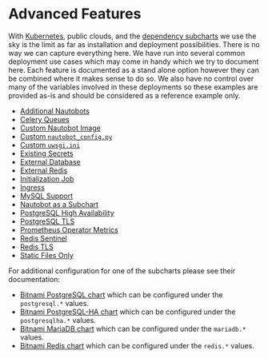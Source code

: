 # Advanced Features

With [Kubernetes](https://kubernetes.io/), public clouds, and the [dependency subcharts](/installation/dependencies) we use the sky is the limit as far as installation and deployment possibilities.  There is no way we can capture everything here.  We have run into several common deployment use cases which may come in handy which we try to document here.  Each feature is documented as a stand alone option however they can be combined where it makes sense to do so.  We also have no control over many of the variables involved in these deployments so these examples are provided as-is and should be considered as a reference example only.

* [Additional Nautobots](/advanced-features/additional-nautobots)
* [Celery Queues](/advanced-features/celery-queues)
* [Custom Nautobot Image](/advanced-features/custom-image)
* [Custom `nautobot_config.py`](/advanced-features/custom-nautobot-config)
* [Custom `uwsgi.ini`](/advanced-features/custom-uwsgi)
* [Existing Secrets](/advanced-features/existing-secrets)
* [External Database](/advanced-features/external-database)
* [External Redis](/advanced-features/external-redis)
* [Initialization Job](/advanced-features/init-hook)
* [Ingress](/advanced-features/ingress)
* [MySQL Support](/advanced-features/mysql)
* [Nautobot as a Subchart](/advanced-features/nautobot-as-subchart)
* [PostgreSQL High Availability](/advanced-features/postgresql-ha)
* [PostgreSQL TLS](/advanced-features/postgresql-tls)
* [Prometheus Operator Metrics](/advanced-features/prometheus-metrics)
* [Redis Sentinel](/advanced-features/redis-sentinel)
* [Redis TLS](/advanced-features/redis-tls)
* [Static Files Only](/advanced-features/static-only)

For additional configuration for one of the subcharts please see their documentation:

* [Bitnami PostgreSQL chart](https://github.com/bitnami/charts/tree/master/bitnami/postgresql) which can be configured under the `postgresql.*` values.
* [Bitnami PostgreSQL-HA chart](https://github.com/bitnami/charts/tree/main/bitnami/postgresql-ha) which can be configured under the `postgresqlha.*` values.
* [Bitnami MariaDB chart](https://github.com/bitnami/charts/tree/main/bitnami/mariadb) which can be configured under the `mariadb.*` values.
* [Bitnami Redis chart](https://github.com/bitnami/charts/tree/master/bitnami/redis) which can be configured under the `redis.*` values.
